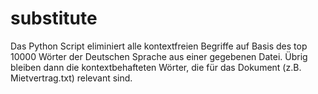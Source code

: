 # substitute
Das Python Script eliminiert alle kontextfreien Begriffe auf Basis des top 10000 
Wörter der Deutschen Sprache aus einer gegebenen Datei. Übrig bleiben dann die
kontextbehafteten Wörter, die für das Dokument (z.B. Mietvertrag.txt) relevant sind.
